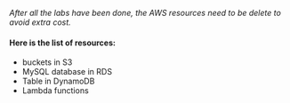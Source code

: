 *After all the labs have been done, the AWS resources need to be delete to avoid extra cost.*
#### Here is the list of resources:
- buckets in S3
- MySQL database in RDS
- Table in DynamoDB
- Lambda functions